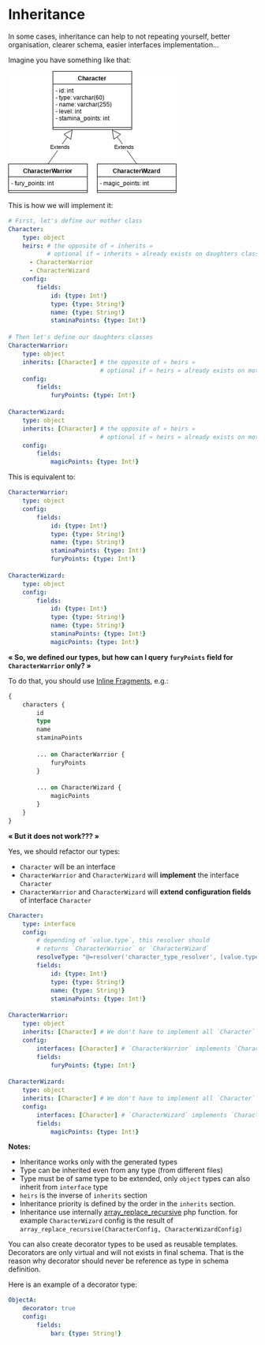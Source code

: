 Inheritance
===========

In some cases, inheritance can help to not repeating yourself, better organisation,
clearer schema, easier interfaces implementation...

Imagine you have something like that:

![](_resources/type-inheritance/class-diagram.png)

This is how we will implement it:

```yaml
# First, let's define our mother class
Character:
    type: object
    heirs: # the opposite of « inherits »
           # optional if « inherits » already exists on daughters classes
      - CharacterWarrior
      - CharacterWizard
    config:
        fields:
            id: {type: Int!}
            type: {type: String!}
            name: {type: String!}
            staminaPoints: {type: Int!}

# Then let's define our daughters classes
CharacterWarrior:
    type: object
    inherits: [Character] # the opposite of « heirs » 
                          # optional if « heirs » already exists on mother class
    config:
        fields:
            furyPoints: {type: Int!}

CharacterWizard:
    type: object
    inherits: [Character] # the opposite of « heirs » 
                          # optional if « heirs » already exists on mother class
    config:
        fields:
            magicPoints: {type: Int!}
```

This is equivalent to:

```yaml
CharacterWarrior:
    type: object
    config:
        fields:
            id: {type: Int!}
            type: {type: String!}
            name: {type: String!}
            staminaPoints: {type: Int!}
            furyPoints: {type: Int!}

CharacterWizard:
    type: object
    config:
        fields:
            id: {type: Int!}
            type: {type: String!}
            name: {type: String!}
            staminaPoints: {type: Int!}
            magicPoints: {type: Int!}
```

**« So, we defined our types, but how can I query `furyPoints` field for `CharacterWarrior` only? »**

To do that, you should use [Inline Fragments](http://graphql.org/learn/queries/#inline-fragments), e.g.:

```graphql
{
    characters {
        id
        type
        name
        staminaPoints
        
        ... on CharacterWarrior {
            furyPoints
        }
        
        ... on CharacterWizard {
            magicPoints
        }
    }
}
```

**« But it does not work??? »**

Yes, we should refactor our types:
- `Character` will be an interface
- `CharacterWarrior` and `CharacterWizard` will **implement** the interface `Character`
- `CharacterWarrior` and `CharacterWizard` will **extend configuration fields** of interface `Character`

```yaml
Character:
    type: interface
    config:
        # depending of `value.type`, this resolver should 
        # returns `CharacterWarrior` or `CharacterWizard`
        resolveType: "@=resolver('character_type_resolver', [value.type])"
        fields:
            id: {type: Int!}
            type: {type: String!}
            name: {type: String!}
            staminaPoints: {type: Int!}

CharacterWarrior:
    type: object
    inherits: [Character] # We don't have to implement all `Character` fields
    config:
        interfaces: [Character] # `CharacterWarrior` implements `Character` interface
        fields:
            furyPoints: {type: Int!}

CharacterWizard:
    type: object
    inherits: [Character] # We don't have to implement all `Character` fields
    config:
        interfaces: [Character] # `CharacterWizard` implements `Character` interface 
        fields:
            magicPoints: {type: Int!}
```

**Notes:**
 * Inheritance works only with the generated types
 * Type can be inherited even from any type (from different files)
  * Type must be of same type to be extended, only `object` types can also inherit from
    `interface` type
 * `heirs` is the inverse of `inherits` section
 * Inheritance priority is defined by the order in the `inherits` section.
 * Inheritance use internally [array_replace_recursive](http://php.net/manual/en/function.array-replace-recursive.php) php function.
   for example `CharacterWizard` config is the result of
   `array_replace_recursive(CharacterConfig, CharacterWizardConfig)`

You can also create decorator types to be used as reusable templates.
Decorators are only virtual and will not exists in final schema.
That is the reason why decorator should never be reference as type in schema definition.

Here is an example of a decorator type:

```yaml
ObjectA:
    decorator: true
    config:
        fields:
            bar: {type: String!}
```
